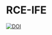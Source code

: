 # RCE-IFE
[![DOI](https://zenodo.org/badge/797664260.svg)](https://zenodo.org/doi/10.5281/zenodo.11167402)
